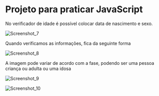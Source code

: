 <h1> Projeto para praticar JavaScript</h1>
<p>No verificador de idade é possível colocar data de nascimento e sexo. </p>

![Screenshot_7](https://user-images.githubusercontent.com/95250838/182173248-c56f9d98-9e25-4e19-95f3-6f3f0ba800e6.png)

<p> Quando verificamos as informações, fica da seguinte forma</p>

![Screenshot_8](https://user-images.githubusercontent.com/95250838/182173743-eaf39f8b-e786-4627-b5eb-f6e035a0039e.png)

<p>A imagem pode variar de acordo com a fase, podendo ser uma pessoa criança ou adulta ou uma idosa</p>

![Screenshot_9](https://user-images.githubusercontent.com/95250838/182174297-e434d360-bba8-4ae3-b1b3-72cdbff57945.png)

![Screenshot_10](https://user-images.githubusercontent.com/95250838/182174316-1134dbed-350b-46a9-9c33-8edc303831c6.png)

